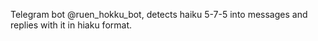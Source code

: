 Telegram bot @ruen_hokku_bot, detects haiku 5-7-5 into messages and replies with it in hiaku format.

